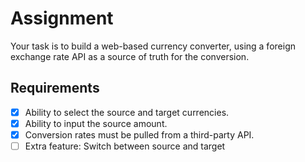 # Assignment

Your task is to build a web-based currency converter, using a foreign exchange rate API as a source of truth for the conversion.

## Requirements

- [x] Ability to select the source and target currencies.
- [x] Ability to input the source amount.
- [x] Conversion rates must be pulled from a third-party API.
- [ ] Extra feature: Switch between source and target
